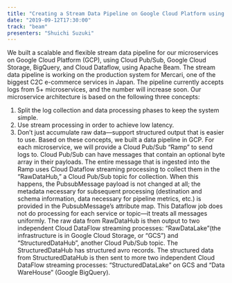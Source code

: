 ```yaml
---
title: "Creating a Stream Data Pipeline on Google Cloud Platform using Apache Beam"
date: "2019-09-12T17:30:00"
track: "beam"
presenters: "Shuichi Suzuki"
---
```


We built a scalable and flexible stream data pipeline for our microservices on Google Cloud Platform (GCP), using Cloud Pub/Sub, Google Cloud Storage, BigQuery, and Cloud Dataflow, using Apache Beam. The stream data pipeline is working on the production system for Mercari, one of the biggest C2C e-commerce services in Japan. The pipeline currently accepts logs from 5+ microservices, and the number will increase soon.
 Our microservice architecture is based on the following three concepts:
 1. Split the log collection and data processing phases to keep the system simple.
 2. Use stream processing in order to achieve low latency. 
 3. Don’t just accumulate raw data—support structured output that is easier to use.
 Based on these concepts, we built a data pipeline in GCP.
 For each microservice, we will provide a Cloud Pub/Sub “Ramp” to send logs to. Cloud Pub/Sub can have messages that contain an optional byte array in their payloads. The entire message that is ingested into the Ramp uses Cloud Dataflow streaming processing to collect them in the “RawDataHub,” a Cloud Pub/Sub topic for collection. When this happens, the PubsubMessage payload is not changed at all; the metadata necessary for subsequent processing (destination and schema information, data necessary for pipeline metrics, etc.) is provided in the PubsubMessage’s attribute map. This Dataflow job does not do processing for each service or topic—it treats all messages uniformly.
 The raw data from RawDataHub is then output to two independent Cloud DataFlow streaming processes: “RawDataLake”(the infrastructure is in Google Cloud Storage, or “GCS”) and “StructuredDataHub”, another Cloud Pub/Sub topic. The StructuredDataHub has structured avro records. 
 The structured data from StructuredDataHub is then sent to more two independent Cloud DataFlow streaming processes: “StructuredDataLake” on GCS and “Data WareHouse” (Google BigQuery).